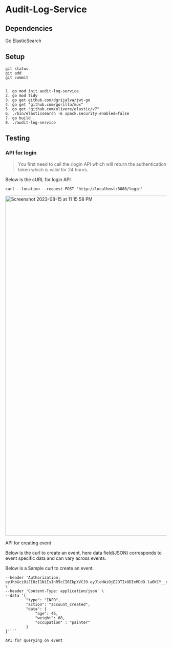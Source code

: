 # Audit-Log-Service

## Dependencies

Go 
ElasticSearch

## Setup

```
git status
git add
git commit


1. go mod init audit-log-service
2. go mod tidy
3. go get github.com/dgrijalva/jwt-go
4. go get "github.com/gorilla/mux"
5. go get "github.com/olivere/elastic/v7"
6. ./bin/elasticsearch -E xpack.security.enabled=false
7. go build .
8. ./audit-log-service
```
   

## Testing

### API for login

> You first need to call the /login API which will return the authentication token which is valid for 24 hours.

Below is the cURL for login API

```curl --location --request POST 'http://localhost:8080/login'```

<img width="1060" alt="Screenshot 2023-08-15 at 11 15 58 PM" src="https://github.com/mayank-2105/Audit-Log-Service/assets/72939306/82372fae-ab3c-4f66-94f9-2c4ea8a57b8e">

API for creating event

Below is the curl to create an event, here data field(JSON) corresponds to event specific data and can vary across events.

Below is a Sample curl to create an event.

```curl --location 'http://localhost:8080/event' \
--header 'Authorization: eyJhbGciOiJIUzI1NiIsInR5cCI6IkpXVCJ9.eyJleHAiOjE2OTIxODIxMDd9.la6KCY__xjgGtAZQkfh_OXVEG0zSvjIQeNy1JpcpZ28' \
--header 'Content-Type: application/json' \
--data '{
         "type": "INFO",
         "action": "account_created",
         "data": {
             "age": 46,
             "weight": 68,
             "occupation" : "painter"
         }
}'```

API for querying on event

